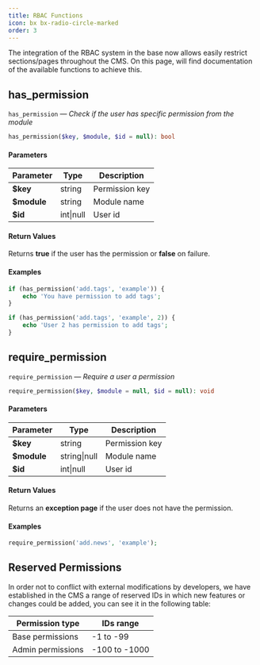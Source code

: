 ```yaml
---
title: RBAC Functions
icon: bx bx-radio-circle-marked
order: 3
---
```


The integration of the RBAC system in the base now allows easily restrict sections/pages throughout the CMS. On this page, will find documentation of the available functions to achieve this.

## has_permission

`has_permission` — _Check if the user has specific permission from the module_

```php
has_permission($key, $module, $id = null): bool
```

#### Parameters

| Parameter | Type | Description |
| ------- | ------- | ------- |
| **$key** | string | Permission key |
| **$module** | string | Module name |
| **$id** | int\|null | User id |

#### Return Values

Returns **true** if the user has the permission or **false** on failure.

#### Examples

```php
if (has_permission('add.tags', 'example')) {
    echo 'You have permission to add tags';
}

if (has_permission('add.tags', 'example', 2)) {
    echo 'User 2 has permission to add tags';
}
```

## require_permission

`require_permission` — _Require a user a permission_

```php
require_permission($key, $module = null, $id = null): void
```

#### Parameters

| Parameter | Type | Description |
| ------- | ------- | ------- |
| **$key** | string | Permission key |
| **$module** | string\|null | Module name |
| **$id** | int\|null | User id |

#### Return Values

Returns an **exception page** if the user does not have the permission.

#### Examples

```php
require_permission('add.news', 'example');
```

## Reserved Permissions

In order not to conflict with external modifications by developers, we have established in the CMS a range of reserved IDs in which new features or changes could be added, you can see it in the following table:

| Permission type | IDs range |
| ----------- | ---------- |
| Base permissions | -1 to -99 |
| Admin permissions | -100 to -1000 |
